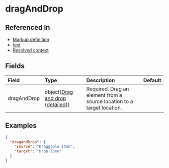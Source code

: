 # dragAndDrop



## Referenced In

- [Markup definition](/docs/references/schemas/markup-definition)
- [test](/docs/references/schemas/test)
- [Resolved context](/docs/references/schemas/resolved-context)

## Fields

Field | Type | Description | Default
:-- | :-- | :-- | :--
dragAndDrop | object([Drag and drop (detailed)](/docs/references/schemas/drag-and-drop-detailed)) | Required. Drag an element from a source location to a target location. | 

## Examples

```json
{
  "dragAndDrop": {
    "source": "Draggable Item",
    "target": "Drop Zone"
  }
}
```